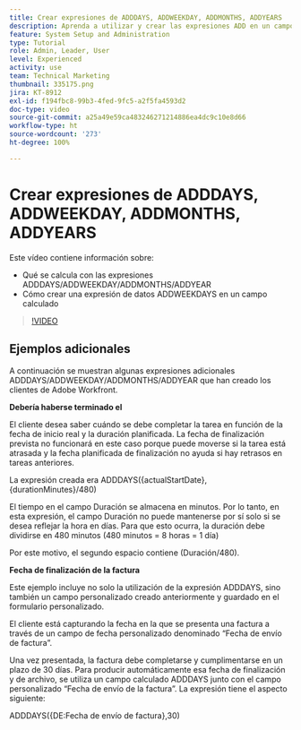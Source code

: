 ```yaml
---
title: Crear expresiones de ADDDAYS, ADDWEEKDAY, ADDMONTHS, ADDYEARS
description: Aprenda a utilizar y crear las expresiones ADD en un campo calculado en Adobe  [!DNL Workfront].
feature: System Setup and Administration
type: Tutorial
role: Admin, Leader, User
level: Experienced
activity: use
team: Technical Marketing
thumbnail: 335175.png
jira: KT-8912
exl-id: f194fbc8-99b3-4fed-9fc5-a2f5fa4593d2
doc-type: video
source-git-commit: a25a49e59ca483246271214886ea4dc9c10e8d66
workflow-type: ht
source-wordcount: '273'
ht-degree: 100%

---
```


# Crear expresiones de ADDDAYS, ADDWEEKDAY, ADDMONTHS, ADDYEARS

Este vídeo contiene información sobre:

* Qué se calcula con las expresiones ADDDAYS/ADDWEEKDAY/ADDMONTHS/ADDYEAR
* Cómo crear una expresión de datos ADDWEEKDAYS en un campo calculado

>[!VIDEO](https://video.tv.adobe.com/v/335175/?quality=12&learn=on)

## Ejemplos adicionales

A continuación se muestran algunas expresiones adicionales ADDDAYS/ADDWEEKDAY/ADDMONTHS/ADDYEAR que han creado los clientes de Adobe Workfront.

**Debería haberse terminado el**

El cliente desea saber cuándo se debe completar la tarea en función de la fecha de inicio real y la duración planificada. La fecha de finalización prevista no funcionará en este caso porque puede moverse si la tarea está atrasada y la fecha planificada de finalización no ayuda si hay retrasos en tareas anteriores.

La expresión creada era ADDDAYS({actualStartDate}, {durationMinutes}/480)

El tiempo en el campo Duración se almacena en minutos. Por lo tanto, en esta expresión, el campo Duración no puede mantenerse por sí solo si se desea reflejar la hora en días. Para que esto ocurra, la duración debe dividirse en 480 minutos (480 minutos = 8 horas = 1 día)

Por este motivo, el segundo espacio contiene (Duración/480).


**Fecha de finalización de la factura**

Este ejemplo incluye no solo la utilización de la expresión ADDDAYS, sino también un campo personalizado creado anteriormente y guardado en el formulario personalizado.

El cliente está capturando la fecha en la que se presenta una factura a través de un campo de fecha personalizado denominado “Fecha de envío de factura”.

Una vez presentada, la factura debe completarse y cumplimentarse en un plazo de 30 días. Para producir automáticamente esa fecha de finalización y de archivo, se utiliza un campo calculado ADDDAYS junto con el campo personalizado “Fecha de envío de la factura”. La expresión tiene el aspecto siguiente:

ADDDAYS({DE:Fecha de envío de factura},30)

